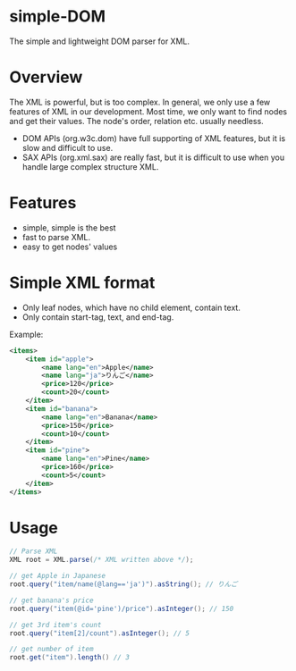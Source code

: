 simple-DOM
==========

The simple and lightweight DOM parser for XML.

Overview
==========

The XML is powerful, but is too complex.
In general, we only use a few features of XML in our development.
Most time, we only want to find nodes and get their values.
The node's order, relation etc. usually needless.

* DOM APIs (org.w3c.dom) have full supporting of XML features, but it is slow and difficult to use.
* SAX APIs (org.xml.sax) are really fast, but it is difficult to use when you handle large complex structure XML.

Features
=========

* simple, simple is the best
* fast to parse XML.
* easy to get nodes' values

Simple XML format
==========

* Only leaf nodes, which have no child element, contain text.
* Only contain start-tag, text, and end-tag.

Example:

```xml
<items>
    <item id="apple">
        <name lang="en">Apple</name>
        <name lang="ja">りんご</name>
        <price>120</price>
        <count>20</count>
    </item>
    <item id="banana">
        <name lang="en">Banana</name>
        <price>150</price>
        <count>10</count>
    </item>
    <item id="pine">
        <name lang="en">Pine</name>
        <price>160</price>
        <count>5</count>
    </item>
</items>
```

Usage
=========

```java
// Parse XML
XML root = XML.parse(/* XML written above */);

// get Apple in Japanese
root.query("item/name(@lang=='ja')").asString(); // りんご

// get banana's price
root.query("item(@id='pine')/price").asInteger(); // 150

// get 3rd item's count
root.query("item[2]/count").asInteger(); // 5

// get number of item
root.get("item").length() // 3
```



